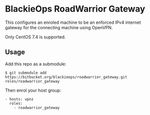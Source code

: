 # BlackieOps RoadWarrior Gateway

This configures an enroled machine to be an enforced IPv4 internet gateway for
the connecting machine using OpenVPN.

Only CentOS 7.4 is supported.

## Usage

Add this repo as a submodule:

```
$ git submodule add https://bitbucket.org/blackieops/roadwarrior_gateway.git roles/roadwarrior_gateway
```

Then enrol your host group:

```
- hosts: vpnz
  roles:
    - roadwarrior_gateway
```
